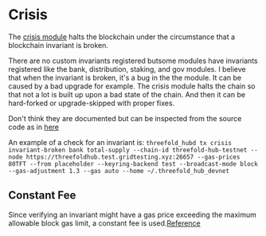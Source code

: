 # Crisis

The [crisis module](https://docs.cosmos.network/main/modules/crisis/) halts the blockchain under the circumstance that a blockchain invariant is broken.

There are no custom invariants registered butsome modules have invariants registered like the bank, distribution, staking, and gov modules. I believe that when the invariant is broken, it's a bug in the the module. It can be caused by a bad upgrade for example. The crisis module halts the chain so that not a lot is built up upon a bad state of the chain. And then it can be hard-forked or upgrade-skipped with proper fixes.

Don't think they are documented but can be inspected from the source code as in [here](https://github.com/cosmos/cosmos-sdk/blob/main/x/staking/keeper/invariants.go)

An example of a check for an invariant is: `threefold_hubd tx crisis invariant-broken bank total-supply --chain-id threefold-hub-testnet --node https://threefoldhub.test.gridtesting.xyz:26657 --gas-prices 80TFT --from placeholder --keyring-backend test --broadcast-mode block --gas-adjustment 1.3 --gas auto --home ~/.threefold_hub_devnet`

## Constant Fee

Since verifying an invariant might have a gas price exceeding the maximum allowable block gas limit, a constant fee is used.[Reference](https://docs.cosmos.network/main/modules/crisis/01_state.html#constantfee)
